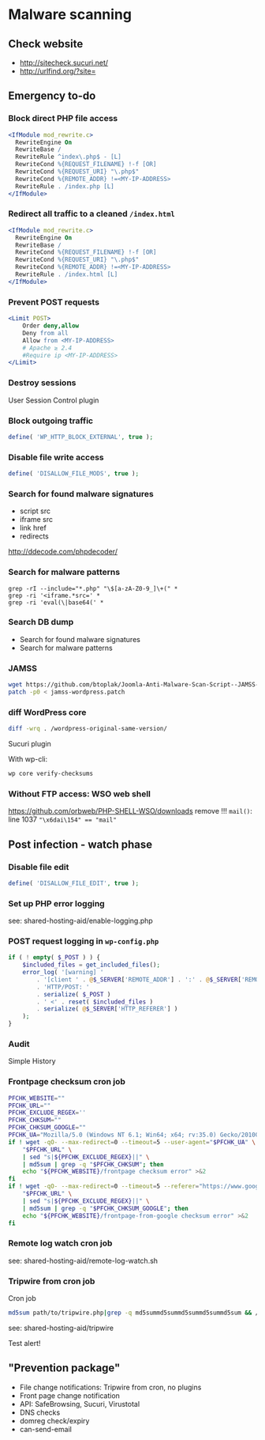 # Malware scanning

## Check website

- http://sitecheck.sucuri.net/
- http://urlfind.org/?site=

## Emergency to-do

### Block direct PHP file access

```apache
<IfModule mod_rewrite.c>
  RewriteEngine On
  RewriteBase /
  RewriteRule ^index\.php$ - [L]
  RewriteCond %{REQUEST_FILENAME} !-f [OR]
  RewriteCond %{REQUEST_URI} "\.php$"
  RewriteCond %{REMOTE_ADDR} !=<MY-IP-ADDRESS>
  RewriteRule . /index.php [L]
</IfModule>
```

### Redirect all traffic to a cleaned `/index.html`

```apache
<IfModule mod_rewrite.c>
  RewriteEngine On
  RewriteBase /
  RewriteCond %{REQUEST_FILENAME} !-f [OR]
  RewriteCond %{REQUEST_URI} "\.php$"
  RewriteCond %{REMOTE_ADDR} !=<MY-IP-ADDRESS>
  RewriteRule . /index.html [L]
</IfModule>
```

### Prevent POST requests

```apache
<Limit POST>
    Order deny,allow
    Deny from all
    Allow from <MY-IP-ADDRESS>
    # Apache ≥ 2.4
    #Require ip <MY-IP-ADDRESS>
</Limit>
```

### Destroy sessions

User Session Control plugin

### Block outgoing traffic

```php
define( 'WP_HTTP_BLOCK_EXTERNAL', true );
```

### Disable file write access

```php
define( 'DISALLOW_FILE_MODS', true );
```

### Search for found malware signatures

- script src
- iframe src
- link href
- redirects

http://ddecode.com/phpdecoder/

### Search for malware patterns

```
grep -rI --include="*.php" "\$[a-zA-Z0-9_]\+(" *
grep -ri '<iframe.*src=' *
grep -ri 'eval(\|base64(' *
```

### Search DB dump

- Search for found malware signatures
- Search for malware patterns

### JAMSS

```bash
wget https://github.com/btoplak/Joomla-Anti-Malware-Scan-Script--JAMSS-/raw/master/jamss.php
patch -p0 < jamss-wordpress.patch
```

### diff WordPress core

```bash
diff -wrq . /wordpress-original-same-version/
```

Sucuri plugin

With wp-cli:

```bash
wp core verify-checksums
```

### Without FTP access: WSO web shell

https://github.com/orbweb/PHP-SHELL-WSO/downloads
remove !!! `mail()`: line 1037 `"\x6dai\154" == "mail"`



## Post infection - watch phase

### Disable file edit

```php
define( 'DISALLOW_FILE_EDIT', true );
```

### Set up PHP error logging

see: shared-hosting-aid/enable-logging.php

### POST request logging in `wp-config.php`

```php
if ( ! empty( $_POST ) ) {
    $included_files = get_included_files();
    error_log( '[warning] '
        . '[client ' . @$_SERVER['REMOTE_ADDR'] . ':' . @$_SERVER['REMOTE_PORT'] . '] '
        . 'HTTP/POST: '
        . serialize( $_POST )
        . ' <' . reset( $included_files )
        . serialize( @$_SERVER['HTTP_REFERER'] )
    );
}
```

### Audit

Simple History

### Frontpage checksum cron job

```bash
PFCHK_WEBSITE=""
PFCHK_URL=""
PFCHK_EXCLUDE_REGEX=''
PFCHK_CHKSUM=""
PFCHK_CHKSUM_GOOGLE=""
PFCHK_UA="Mozilla/5.0 (Windows NT 6.1; Win64; x64; rv:35.0) Gecko/20100101 Firefox/35.0 Waterfox/35.0"
if ! wget -qO- --max-redirect=0 --timeout=5 --user-agent="$PFCHK_UA" \
    "$PFCHK_URL" \
    | sed "s|${PFCHK_EXCLUDE_REGEX}||" \
    | md5sum | grep -q "$PFCHK_CHKSUM"; then
    echo "${PFCHK_WEBSITE}/frontpage checksum error" >&2
fi
if ! wget -qO- --max-redirect=0 --timeout=5 --referer="https://www.google.com/" --user-agent="$PFCHK_UA" \
    "$PFCHK_URL" \
    | sed "s|${PFCHK_EXCLUDE_REGEX}||" \
    | md5sum | grep -q "$PFCHK_CHKSUM_GOOGLE"; then
    echo "${PFCHK_WEBSITE}/frontpage-from-google checksum error" >&2
fi
```

### Remote log watch cron job

see: shared-hosting-aid/remote-log-watch.sh

### Tripwire from cron job

Cron job

```bash
md5sum path/to/tripwire.php|grep -q md5summd5summd5summd5summd5sum && /usr/bin/php path/to/tripwire.php
```

see: shared-hosting-aid/tripwire

Test alert!



## "Prevention package"

- File change notifications: Tripwire from cron, no plugins
- Front page change notification
- API: SafeBrowsing, Sucuri, Virustotal
- DNS checks
- domreg check/expiry
- can-send-email
